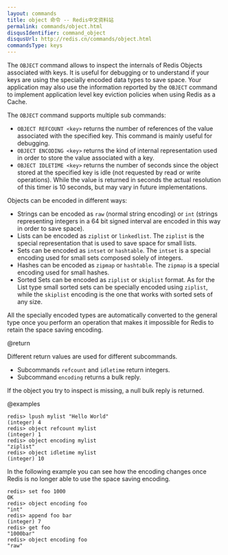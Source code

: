 ```yaml
---
layout: commands
title: object 命令 -- Redis中文资料站
permalink: commands/object.html
disqusIdentifier: command_object
disqusUrl: http://redis.cn/commands/object.html
commandsType: keys
---
```


The `OBJECT` command allows to inspect the internals of Redis Objects associated
with keys.
It is useful for debugging or to understand if your keys are using the specially
encoded data types to save space.
Your application may also use the information reported by the `OBJECT` command
to implement application level key eviction policies when using Redis as a
Cache.

The `OBJECT` command supports multiple sub commands:

* `OBJECT REFCOUNT <key>` returns the number of references of the value
  associated with the specified key.
  This command is mainly useful for debugging.
* `OBJECT ENCODING <key>` returns the kind of internal representation used in
  order to store the value associated with a key.
* `OBJECT IDLETIME <key>` returns the number of seconds since the object stored
  at the specified key is idle (not requested by read or write operations).
  While the value is returned in seconds the actual resolution of this timer is
  10 seconds, but may vary in future implementations.

Objects can be encoded in different ways:

* Strings can be encoded as `raw` (normal string encoding) or `int` (strings
  representing integers in a 64 bit signed interval are encoded in this way in
  order to save space).
* Lists can be encoded as `ziplist` or `linkedlist`.
  The `ziplist` is the special representation that is used to save space for
  small lists.
* Sets can be encoded as `intset` or `hashtable`.
  The `intset` is a special encoding used for small sets composed solely of
  integers.
* Hashes can be encoded as `zipmap` or `hashtable`.
  The `zipmap` is a special encoding used for small hashes.
* Sorted Sets can be encoded as `ziplist` or `skiplist` format.
  As for the List type small sorted sets can be specially encoded using
  `ziplist`, while the `skiplist` encoding is the one that works with sorted
  sets of any size.

All the specially encoded types are automatically converted to the general type
once you perform an operation that makes it impossible for Redis to retain the
space saving encoding.

@return

Different return values are used for different subcommands.

* Subcommands `refcount` and `idletime` return integers.
* Subcommand `encoding` returns a bulk reply.

If the object you try to inspect is missing, a null bulk reply is returned.

@examples

```
redis> lpush mylist "Hello World"
(integer) 4
redis> object refcount mylist
(integer) 1
redis> object encoding mylist
"ziplist"
redis> object idletime mylist
(integer) 10
```

In the following example you can see how the encoding changes once Redis is no
longer able to use the space saving encoding.

```
redis> set foo 1000
OK
redis> object encoding foo
"int"
redis> append foo bar
(integer) 7
redis> get foo
"1000bar"
redis> object encoding foo
"raw"
```
